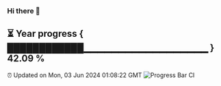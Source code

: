 ### Hi there 👋
⏳ Year progress { ████████████▁▁▁▁▁▁▁▁▁▁▁▁▁▁▁▁▁▁ } 42.09 %
---
⏰ Updated on Mon, 03 Jun 2024 01:08:22 GMT
![Progress Bar CI](https://github.com/liununu/liununu/workflows/Progress%20Bar%20CI/badge.svg)
